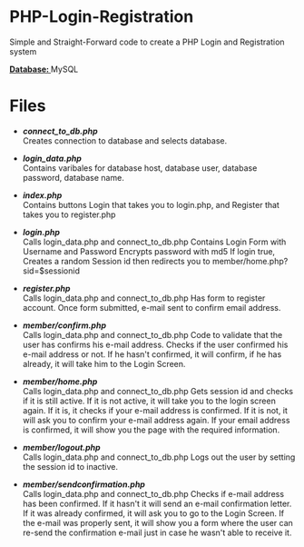 PHP-Login-Registration
======================

Simple and Straight-Forward code to create a PHP Login and Registration system

<b><u>Database: </u></b>MySQL

Files
======================

<ul>
<li><b><i>connect_to_db.php</i></b></li>
Creates connection to database and selects database.
</ul>

<ul>
<li><b><i>login_data.php</i></b></li>
Contains varibales for database host, database user, database password, database name. 
</ul>


<ul>
<li><b><i>index.php</i></b></li>
Contains buttons Login that takes you to login.php, and Register that takes you to register.php
</ul>


<ul>
<li><b><i>login.php</i></b></li>
Calls login_data.php and connect_to_db.php
Contains Login Form with Username and Password
Encrypts password with md5
If login true, Creates a random Session id then redirects you to member/home.php?sid=$sessionid
</ul>


<ul>
<li><b><i>register.php</i></b></li>
Calls login_data.php and connect_to_db.php
Has form to register account.
Once form submitted, e-mail sent to confirm email address.
</ul>


<ul>
<li><b><i>member/confirm.php</i></b></li>
Calls login_data.php and connect_to_db.php
Code to validate that the user has confirms his e-mail address.
Checks if the user confirmed his e-mail address or not.
If he hasn't confirmed, it will confirm, if he has already, it will take him to the Login Screen.
</ul>

<ul>
<li><b><i>member/home.php</i></b></li>
Calls login_data.php and connect_to_db.php
Gets session id and checks if it is still active. If it is not active, it will take you to the login screen again.
If it is, it checks if your e-mail address is confirmed. If it is not, it will ask you to confirm your e-mail address again.
If your email address is confirmed, it will show you the page with the required information.
</ul>

<ul>
<li><b><i>member/logout.php</i></b></li>
Calls login_data.php and connect_to_db.php
Logs out the user by setting the session id to inactive.
</ul>

<ul>
<li><b><i>member/sendconfirmation.php</i></b></li>
Calls login_data.php and connect_to_db.php
Checks if e-mail address has been confirmed. If it hasn't it will send an e-mail confirmation letter.
If it was already confirmed, it will ask you to go to the Login Screen.
If the e-mail was properly sent, it will show you a form where the user can re-send the confirmation e-mail just in case he wasn't able to receive it.
</ul>

